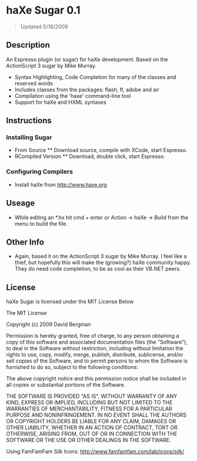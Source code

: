 # haXe Sugar 0.1
> Updated 5/16/2009

## Description

An Espresso plugin (or sugar) for haXe development. Based on the ActionScript 3 sugar
by Mike Murray.

* Syntax Highlighting, Code Completion for many of the classes and reserved words
* Includes classes from the packages: flash, fl, adobe and air
* Compilation using the 'haxe' command-line tool
* Support for haXe and HXML syntaxes

## Instructions

### Installing Sugar

* From Source
** Download source, compile with XCode, start Espresso.
* RCompiled Version
** Download, double click, start Espresso.

### Configuring Compilers

* Install haXe from http://www.haxe.org

## Useage

* While editing an *.hx hit cmd + enter or Action -> haXe -> Build from the menu to build the file.

## Other Info

* Again, based it on the ActionScript 3 sugar by Mike Murray. I feel like a thief,
  but hopefully this will make the (growing?) haXe community happy. They do need code
	completion, to be as cool as their VB.NET peers.

## License

haXe Sugar is licensed under the MIT License Below


The MIT License

Copyright (c) 2009 David Bergman

Permission is hereby granted, free of charge, to any person obtaining a copy
of this software and associated documentation files (the "Software"), to deal
in the Software without restriction, including without limitation the rights
to use, copy, modify, merge, publish, distribute, sublicense, and/or sell
copies of the Software, and to permit persons to whom the Software is
furnished to do so, subject to the following conditions:

The above copyright notice and this permission notice shall be included in
all copies or substantial portions of the Software.

THE SOFTWARE IS PROVIDED "AS IS", WITHOUT WARRANTY OF ANY KIND, EXPRESS OR
IMPLIED, INCLUDING BUT NOT LIMITED TO THE WARRANTIES OF MERCHANTABILITY,
FITNESS FOR A PARTICULAR PURPOSE AND NONINFRINGEMENT. IN NO EVENT SHALL THE
AUTHORS OR COPYRIGHT HOLDERS BE LIABLE FOR ANY CLAIM, DAMAGES OR OTHER
LIABILITY, WHETHER IN AN ACTION OF CONTRACT, TORT OR OTHERWISE, ARISING FROM,
OUT OF OR IN CONNECTION WITH THE SOFTWARE OR THE USE OR OTHER DEALINGS IN
THE SOFTWARE.

Using FamFamFam Silk Icons: http://www.famfamfam.com/lab/icons/silk/

